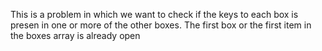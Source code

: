This is a problem in which we want to check if the keys to each box is presen in one or more of the other boxes. The first box or the first item in the boxes array is already open
